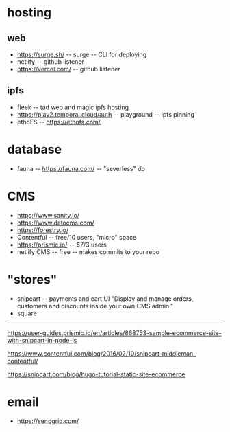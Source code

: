 # hosting

## web
* https://surge.sh/ -- surge -- CLI for deploying
* netlify -- github listener
* https://vercel.com/ -- github listener

## ipfs
* fleek -- tad web and magic ipfs hosting
* https://play2.temporal.cloud/auth -- playground -- ipfs pinning
* ethoFS -- https://ethofs.com/

# database
* fauna -- https://fauna.com/ -- "severless" db

# CMS
* https://www.sanity.io/
* https://www.datocms.com/
* https://forestry.io/
* Contentful -- free/10 users, "micro" space
* https://prismic.io/ -- $7/3 users
* netlify CMS -- free -- makes commits to your repo

# "stores"
* snipcart -- payments and cart UI
"Display and manage orders, customers and discounts inside your own CMS admin."
* square

------------------------

https://user-guides.prismic.io/en/articles/868753-sample-ecommerce-site-with-snipcart-in-node-js

https://www.contentful.com/blog/2016/02/10/snipcart-middleman-contentful/

https://snipcart.com/blog/hugo-tutorial-static-site-ecommerce


# email
* https://sendgrid.com/


